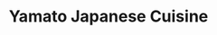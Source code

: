 ---
layout: place
title: "Yamato Japanese Cuisine"
permalink: /wisconsin/menomonie/yamato-japanese-cuisine.html
stateAbbr: WI
stateName: Wisconsin
cityName: Menomonie
seo:
  name: "Yamato Japanese Cuisine"
  type: Restaurant
  links: null
description: "Yamato Japanese Cuisine serves delicious sushi in Menomonie, Wisconsin. Try fresh Japanese dishes for a great dining experience. "
place_id: ChIJyeBrg4J7-IcRgnL4eM7DrfQ
photos:
  - name: >-
      places/ChIJyeBrg4J7-IcRgnL4eM7DrfQ/photos/AeeoHcLYhayEfrwecpWahYH27Zbuj9oUMLr4QktFo0GCHbuTwmCoLNwED-ih8l4g_Iy4UiaoRAUODHkgrEGOkoiJ30JND41ZYBdnd_cRy-6uVsE1h8Bs6SYKxeF7L9UaFdO_8ivLWmey4yUdoDlPx51s4WDfzUnev3RMNGnVYvES3lgeQuyPRAIrtrhleL6KTYB9t6akiFbfuAJfYk43TFe8QnOMChf88aaxx21S2GZU1-2r--i0Wi5b3eZMZnc6xQOZCUC0Uimq-wL9mFj79WHfku5i6QgxxcfDerH2DVo7uXLz2F97KbiLY9grEvm0AHHa5WFokcce7wQgRiaMo79QAY6lX1csZV2J_rDxyODBlteHqZn4ZHLExvwQo21S8CjoEtubcqMx-XL6uqRgmOUXRNcne2Q6tJU2G3-JTfZUDp4
    widthPx: 4000
    heightPx: 2252
    authorAttributions:
      - displayName: The Rogue Scholar
        uri: https://maps.google.com/maps/contrib/100401771281732641390
        photoUri: >-
          https://lh3.googleusercontent.com/a/ACg8ocIe1laWBht4A_sclyQW1pg98d5u1TyQYbPba-f6rQ0MepGQ6A=s100-p-k-no-mo
    flagContentUri: >-
      https://www.google.com/local/imagery/report/?cb_client=maps_api_places.places_api&image_key=!1e10!2sCIHM0ogKEICAgIDtsJ6uEQ&hl=en-US
    googleMapsUri: >-
      https://www.google.com/maps/place//data=!3m4!1e2!3m2!1sCIHM0ogKEICAgIDtsJ6uEQ!2e10!4m2!3m1!1s0x87f87b82836be0c9:0xf4adc3ce78f87282
  - name: >-
      places/ChIJyeBrg4J7-IcRgnL4eM7DrfQ/photos/AeeoHcJ4Al6KPl2EMVfBpgH0J29rTJWiDIeBc1aXZ8RG-nGnZ-gmVsTXp0P_kER0eXApqsY-kzS-PloeVfX7704c2bdnaPmFS4aF_NnBkINqGJCzQLFUSmePi98uR-b0l5i8ZGR9NTLT7fnVESCwRslUOnMi-kUTBXRqALZZ9ubyuStAbly43t2bYM2Nci53b-CXHi8SkAPQK1chd9Lnqh2tZQRpqOvt9SANF5iPp5OwoxN-wBJn2Bfcwz-CnZqSD6fJo_rMm4_Xfed1Gs4RiIgdPZJjp8siqE50_jAYgd95Dc8R4eCUUq0V7DZbOOy9tmlkrPtaTmfA_BDUK2rM6rK5DqaLRRkCEddLuM2ycc-AmRiQ6EKI-T03XWKgWJ8Yq4_VYoFh5fYyZzOUtP0zikaigBtnEW5oxtNtxgxRAd1fkzFVzw
    widthPx: 4000
    heightPx: 1868
    authorAttributions:
      - displayName: Kelly Copeland
        uri: https://maps.google.com/maps/contrib/100559995902278659046
        photoUri: >-
          https://lh3.googleusercontent.com/a-/ALV-UjVRB092yRQUB2nY_yKXeooUl5yYFD5zDuhs4yU9JNUh77C6ZRQ=s100-p-k-no-mo
    flagContentUri: >-
      https://www.google.com/local/imagery/report/?cb_client=maps_api_places.places_api&image_key=!1e10!2sCIHM0ogKEICAgIDd3pzIIg&hl=en-US
    googleMapsUri: >-
      https://www.google.com/maps/place//data=!3m4!1e2!3m2!1sCIHM0ogKEICAgIDd3pzIIg!2e10!4m2!3m1!1s0x87f87b82836be0c9:0xf4adc3ce78f87282
  - name: >-
      places/ChIJyeBrg4J7-IcRgnL4eM7DrfQ/photos/AeeoHcJDAHoB2N6vLRgSKKtMlNnbjN2Yhl0gQOWLpzHkDxQ3XiBwps8Rzp7SE23GiIobx512T9gFGuaZJ8gnxDopzO8ET4jz2uuUAr7RkHpCExapMXPaBk82KN2qvGbVvEJL22tEkc1REQoKuwpMAddVQDrnr7d3j7_4LON3ZZK1n3iiZKxg7jPOnVF2RpNB07a5xGIWFSD8UMq1BEhr60j2ik-O6EZwQ72OxaD0jDMw49XOlXka5KWvmgf2T_C0hTY8Hh0qXY5qCOQS0x0FzArE5YyFiSB50pCUvRgI3MweCLkCiccoDWGAigGl6Lw5odA2GmUcX7N7vUjZ84Slg6uKt4508J_NaupUMDcBuZwREbqsycDHEhfyoGv_jx0pNurJ72h4aPjbqtbkiZjA3G2kj75wXq21edpQ0ElcrF7ubf0
    widthPx: 4032
    heightPx: 3024
    authorAttributions:
      - displayName: Smiling John
        uri: https://maps.google.com/maps/contrib/113406282053564885341
        photoUri: >-
          https://lh3.googleusercontent.com/a-/ALV-UjUpNdoL7pUI3h4bYn_g7EZQiDhLpgpUA8NpmB6V2phO9tS7uKmN=s100-p-k-no-mo
    flagContentUri: >-
      https://www.google.com/local/imagery/report/?cb_client=maps_api_places.places_api&image_key=!1e10!2sCIHM0ogKEICAgIDLuf2DTQ&hl=en-US
    googleMapsUri: >-
      https://www.google.com/maps/place//data=!3m4!1e2!3m2!1sCIHM0ogKEICAgIDLuf2DTQ!2e10!4m2!3m1!1s0x87f87b82836be0c9:0xf4adc3ce78f87282
  - name: >-
      places/ChIJyeBrg4J7-IcRgnL4eM7DrfQ/photos/AeeoHcKog3WTUpgPKCEjGis_LCdpavVHBxbbLOVFBNDaX-uRa0E_eQlcwixPPXJcuZAeOr-bc2gK4uvOJDMEelMgYKD6JZO-iMRxUwjAIIJKI3OUd7zgAaRwALJDTqbERpfZ31H6og1up3bZfj3kWfQauJmKAZSWVpCQp3gFGkPuXmMCH7qUgY4IVxaB05QgfZaigS_IR5nn_fHWZJCUW86XYlIYqPcQy8BECnKeA9y-RsHNjiP0pjwVcLtXOxak2uT0engpZcOyVi4H0ITRgkmLCLYPfDqfabVN5AQfKPoHZpLc8sumrMd91-oqiDLOGYP0IUVye-EIswe-7ptootJ5MvxZgm5OIAiXEuJrTSXtZZ6Zt2bS7WCC_BT6Zzag4xAcB7Q3gI7fnauIjnpD9p4L9lP1J-LMI7i2rJqpzTNjLEE
    widthPx: 1204
    heightPx: 1599
    authorAttributions:
      - displayName: Shane Kistner
        uri: https://maps.google.com/maps/contrib/113109415448346993985
        photoUri: >-
          https://lh3.googleusercontent.com/a-/ALV-UjX8fF4VpGPry-J7EKFq0mtW99enaXO64ObUOCCmVesdgWTR-6d4aw=s100-p-k-no-mo
    flagContentUri: >-
      https://www.google.com/local/imagery/report/?cb_client=maps_api_places.places_api&image_key=!1e10!2sCIHM0ogKEICAgIDr0YXiWQ&hl=en-US
    googleMapsUri: >-
      https://www.google.com/maps/place//data=!3m4!1e2!3m2!1sCIHM0ogKEICAgIDr0YXiWQ!2e10!4m2!3m1!1s0x87f87b82836be0c9:0xf4adc3ce78f87282
  - name: >-
      places/ChIJyeBrg4J7-IcRgnL4eM7DrfQ/photos/AeeoHcIl4msnAcT_MPFttcz1yRgckJ35WeE_LqmDR97v0-Tl2hFPoLfo9GpGRL0Nda5e9gfdNQtA7v189XpPHNwoM5j-7E61PAWB9nvAHc1IoRFSTkEXdeOmKTAxw9pl5iLFLF3ryXC_-b0Wu2S28pfgg4qh9ZFxV9tF2nWw1vaKFtGQ3zgiRKua8ZKpYS1Ee7d4fu7EWJPwEVnDJKSdnVnpDPorIqbejniC3J-qfZllYgeqI_KARHrr9p62tgibhiVR_p0WuopBXjVtREHuWlNN7gwZNANsI9kH-HIjMm6kR_F9KLZxL5_PmZPUEzxKbZEd0-QSk0F9TuYHJQN3cVDJnl6RZ3fDUGM8T18NoJXQ658aXJGa8rl9jN9sBIzLTRivW6xkI0N8bCbESlTrygqiDncNZWL-a550IGScPeJlM02esr2C
    widthPx: 4032
    heightPx: 3024
    authorAttributions:
      - displayName: Smiling John
        uri: https://maps.google.com/maps/contrib/113406282053564885341
        photoUri: >-
          https://lh3.googleusercontent.com/a-/ALV-UjUpNdoL7pUI3h4bYn_g7EZQiDhLpgpUA8NpmB6V2phO9tS7uKmN=s100-p-k-no-mo
    flagContentUri: >-
      https://www.google.com/local/imagery/report/?cb_client=maps_api_places.places_api&image_key=!1e10!2sCIHM0ogKEICAgIDnv7DYjAE&hl=en-US
    googleMapsUri: >-
      https://www.google.com/maps/place//data=!3m4!1e2!3m2!1sCIHM0ogKEICAgIDnv7DYjAE!2e10!4m2!3m1!1s0x87f87b82836be0c9:0xf4adc3ce78f87282
  - name: >-
      places/ChIJyeBrg4J7-IcRgnL4eM7DrfQ/photos/AeeoHcJuAZnybPqGxDvdjUyHzO65v2Pjb7qtluz1Fl4nzmgDpcyiOpAKd5--qbBtYYxBZeoDEsVxI_o9TMT-Ug_Pa1M0f2g7zeMiejqOuOCclcUpmZC0sVwiOJjitIhrWOgBnxUaDsxPemWZ8K5vjuLnMfhjFQhASIdUJbGSfndobnEpgMU9m3urUtg04Yvv2OpJ8HB5yVPBtoULu0t4KreJW5jxqz4OmRwpaW1tqBRam9gQ6sNNBiQXo73bxrY-pt1CPOcIFV9z-V4VyZCR5ek1vRxIlnQOBo2X7TZHwBDAOmUZfXCNnp4sH7ED4Xeb9yhIAJcbxb17g-PuvociYd4z93UGTNbou0cRZeejfgHpLr1xEwPulOYZLYMPgncKA_9-bW1ludYekbITdFJN15eeOwvoRvJomZH45tbkonI5Z202LA
    widthPx: 1580
    heightPx: 1077
    authorAttributions:
      - displayName: Shane Kistner
        uri: https://maps.google.com/maps/contrib/113109415448346993985
        photoUri: >-
          https://lh3.googleusercontent.com/a-/ALV-UjX8fF4VpGPry-J7EKFq0mtW99enaXO64ObUOCCmVesdgWTR-6d4aw=s100-p-k-no-mo
    flagContentUri: >-
      https://www.google.com/local/imagery/report/?cb_client=maps_api_places.places_api&image_key=!1e10!2sCIHM0ogKEICAgIDr0YWNDQ&hl=en-US
    googleMapsUri: >-
      https://www.google.com/maps/place//data=!3m4!1e2!3m2!1sCIHM0ogKEICAgIDr0YWNDQ!2e10!4m2!3m1!1s0x87f87b82836be0c9:0xf4adc3ce78f87282
  - name: >-
      places/ChIJyeBrg4J7-IcRgnL4eM7DrfQ/photos/AeeoHcKX5jlvL9_nfCq6-rGTs0WzqsNCzgc3dlE79KhHaMO1Lilsj_6IjQPz5wJRLceFNow6B6Kt_UsgzW0JyePYwQcrgKHRvy8mFNtWsqTvO-GKGQwH7inm9sZ3mu7dEYdyK2xslhK4b1cGP5wpPaskV7ab1_QsZU7qfYxgs2UbXGoEunrgjsuRnFOGI2DS3JM5y6NdKVclDuWRRZY6ff4XrDgWIMFdUjbFFFJ8OTVc5PTOgfokxuufrGuPTOu-nGqbrPX7II27rcXK5nxTJRGl60MlYyOzpPm6QmVeEvzSmrn1BybUerVKQWatiPvh6vcmn_luwsxDvyDJqy07UFEdQ0fIXdleg2jBsokrxOt0tExOQAGKI15ArQCNlu83sV_RpeDg5iMA78Wzh9y3wh8BdsqQDPACeJI9cLHKJb4ffBdU_Q
    widthPx: 4032
    heightPx: 3024
    authorAttributions:
      - displayName: Annika Yang
        uri: https://maps.google.com/maps/contrib/112394480198158967937
        photoUri: >-
          https://lh3.googleusercontent.com/a-/ALV-UjXCSq3M32cSm3i7MMe9nFQe1_s92oRrdvob5hhaJrH4jDSbRCY=s100-p-k-no-mo
    flagContentUri: >-
      https://www.google.com/local/imagery/report/?cb_client=maps_api_places.places_api&image_key=!1e10!2sCIHM0ogKEICAgIDUoeeTdQ&hl=en-US
    googleMapsUri: >-
      https://www.google.com/maps/place//data=!3m4!1e2!3m2!1sCIHM0ogKEICAgIDUoeeTdQ!2e10!4m2!3m1!1s0x87f87b82836be0c9:0xf4adc3ce78f87282
  - name: >-
      places/ChIJyeBrg4J7-IcRgnL4eM7DrfQ/photos/AeeoHcKtzN5Kw3xvWU9UJWlQCBKrS0kaGITamLriZ09Q4Z_VJTpg3kp9GtATXlBWkvgiaLvuLd6bl_P3Bu8jq3SAHkpbjImAVgO1VBys1HL_0MJb0qHYNG22bEmeHzrw5_yZu7RaqfCUep1mnN_xsEbCVbiVd7gE8aIt7MLiPFO-PtEIEg4O8tub24KCtHEA0GBlJfjps8vH1lZGAFpJ7vyUHPBb6CyLyhZ0MbCC8SGCo17Geb7S5-6bpboOgkOqpG5BRuzuzvIA9OCAyyTkIeXPbw2hrToMGzw3yMIgNChF_5GVFTD8OiTXMlBML0PvKciud6me4Ib4SEJLMxB57dC11ZwBOmvMW4oWS_l9WFfsSp9vfX-7pm85HoZ6z5lOSVB6razjSRQIUmT3TWzjwkcg4nxbRQorZaOgw7cxoTsT_03tSQ
    widthPx: 1793
    heightPx: 1076
    authorAttributions:
      - displayName: Wilan Her
        uri: https://maps.google.com/maps/contrib/105360002059203727411
        photoUri: >-
          https://lh3.googleusercontent.com/a/ACg8ocLnsr4nDEdhkK9xNiOjYk7bAMRx91nn9vaob8-2REmZv6afOw=s100-p-k-no-mo
    flagContentUri: >-
      https://www.google.com/local/imagery/report/?cb_client=maps_api_places.places_api&image_key=!1e10!2sCIHM0ogKEICAgICHy-vLNw&hl=en-US
    googleMapsUri: >-
      https://www.google.com/maps/place//data=!3m4!1e2!3m2!1sCIHM0ogKEICAgICHy-vLNw!2e10!4m2!3m1!1s0x87f87b82836be0c9:0xf4adc3ce78f87282
  - name: >-
      places/ChIJyeBrg4J7-IcRgnL4eM7DrfQ/photos/AeeoHcLZzMk0hVYQrbp30t-CSgNdxzchC8vf8StKj6eLJ0pIH3uKX4a-xj25iHxZ75ODkLWUe_hJCaaneiKV_UBXj0hcP2OJJH2sxqsY3cbC-2yUJ3L9EeZCfKLzT44lce9kgmxQZj70bEUR__MqqJs3LQAWDrtzSiaUEtAOzXUoCuGpiMj_0wtsHmRko1AtizX-dHl6_K4ue5-K6HAtytMWbKHvX3pgC0mEgIbeaCs-8O5spFdbVSceWDJQH72m5-aIg-t2cM2onDqCKqwcapAN-wNZPnU_M6pRDKsM-isjxcdmldhtUoCX4W10OwGbPEXwzIPP4fftKBwtyKCKLbdT1kxmI-zBy9rNBJXVFzvr4EeV3mj4zRaO8HjEckXu7MWmiEzJLncyEpJfbIDNFbC4eKGWbMJsbIR2U3vd3N_2DYmcWNd-
    widthPx: 4000
    heightPx: 2252
    authorAttributions:
      - displayName: The Rogue Scholar
        uri: https://maps.google.com/maps/contrib/100401771281732641390
        photoUri: >-
          https://lh3.googleusercontent.com/a/ACg8ocIe1laWBht4A_sclyQW1pg98d5u1TyQYbPba-f6rQ0MepGQ6A=s100-p-k-no-mo
    flagContentUri: >-
      https://www.google.com/local/imagery/report/?cb_client=maps_api_places.places_api&image_key=!1e10!2sCIHM0ogKEICAgIDtsJ6u0QE&hl=en-US
    googleMapsUri: >-
      https://www.google.com/maps/place//data=!3m4!1e2!3m2!1sCIHM0ogKEICAgIDtsJ6u0QE!2e10!4m2!3m1!1s0x87f87b82836be0c9:0xf4adc3ce78f87282
  - name: >-
      places/ChIJyeBrg4J7-IcRgnL4eM7DrfQ/photos/AeeoHcLQkmCq825it6BWf--SzQpJsiXdYgEhvIoBE35FtRbq5xLcDNTnQuUpGAV6TYKT7don_c6QkKiY1Tsf3aeE6ME5_4C5hk90VYjcGE-gD1ZaR0LHqjyxFVTqz5aTI56FZqC6GtAHuVF3G9xIcKihag3G0oO8l2vfPPBLfc9AOhnXn4k_RLekxWBtKk6ry7VZjV9oBRQFNo28M7CCJIsyu7QCFauh4wAOhkRmEgG5PdMmi3ELsjkGPWL_HSRxdw8B6_Xkb-cgo3mQdpbtjlHoGYkesMv8ivqDuG2XImalYY5N-seH-4IYdHsCdNahbpIaO7yqrTKwgIs5Ymr37mpce9eIA9hVNbg7ydS-CqJ3AgkMfyfh6xtWVv6h8ZF0cZMxL2c75jHrIznZjgbSRpwYrrlqNN4YBUoNHmTSkKAlYHK0xA
    widthPx: 3024
    heightPx: 4032
    authorAttributions:
      - displayName: Felix Chen
        uri: https://maps.google.com/maps/contrib/109669160547799658244
        photoUri: >-
          https://lh3.googleusercontent.com/a/ACg8ocITJS7PM3daSNR0XV8MConlXo5osskcYJSXsnKPl-6CfZpV6Q=s100-p-k-no-mo
    flagContentUri: >-
      https://www.google.com/local/imagery/report/?cb_client=maps_api_places.places_api&image_key=!1e10!2sCIHM0ogKEICAgICUn6-5Lg&hl=en-US
    googleMapsUri: >-
      https://www.google.com/maps/place//data=!3m4!1e2!3m2!1sCIHM0ogKEICAgICUn6-5Lg!2e10!4m2!3m1!1s0x87f87b82836be0c9:0xf4adc3ce78f87282
address: 1320 N Broadway St, Menomonie, WI 54751, USA
street: 1320 N Broadway St
city: Menomonie
state: WI
zip: '54751'
country: USA
neighborhood: null
latitude: '44.898209'
longitude: '-91.931587'
accessibility_options:
  wheelchairAccessibleParking: true
  wheelchairAccessibleEntrance: true
  wheelchairAccessibleRestroom: true
  wheelchairAccessibleSeating: true
business_status: OPERATIONAL
name: Yamato Japanese Cuisine
google_maps_links:
  directionsUri: >-
    https://www.google.com/maps/dir//''/data=!4m7!4m6!1m1!4e2!1m2!1m1!1s0x87f87b82836be0c9:0xf4adc3ce78f87282!3e0
  placeUri: https://maps.google.com/?cid=17630963407785587330
  writeAReviewUri: >-
    https://www.google.com/maps/place//data=!4m3!3m2!1s0x87f87b82836be0c9:0xf4adc3ce78f87282!12e1
  reviewsUri: >-
    https://www.google.com/maps/place//data=!4m4!3m3!1s0x87f87b82836be0c9:0xf4adc3ce78f87282!9m1!1b1
  photosUri: >-
    https://www.google.com/maps/place//data=!4m3!3m2!1s0x87f87b82836be0c9:0xf4adc3ce78f87282!10e5
primary_type: Japanese Restaurant
opening_hours:
  regular: null
  current: null
secondary_opening_hours:
  regular:
    weekdayDescriptions: null
    type: null
  current:
    weekdayDescriptions: null
    type: null
phone: null
price_level: null
price_range: null
rating: null
rating_count: 0
website: null
reviews: null
parking_options: null
payment_options: null
allow_dogs: null
curbside_pickup: null
delivery: null
dine_in: null
good_for_children: null
good_for_groups: null
good_for_sports: null
live_music: null
menu_for_children: null
outdoor_seating: null
reservable: null
restroom: null
serves_beer: null
serves_breakfast: null
serves_brunch: null
serves_cocktails: null
serves_coffee: null
serves_dinner: null
serves_dessert: null
serves_lunch: null
serves_vegetarian_food: null
serves_wine: null
takeout: null
summary: null

---